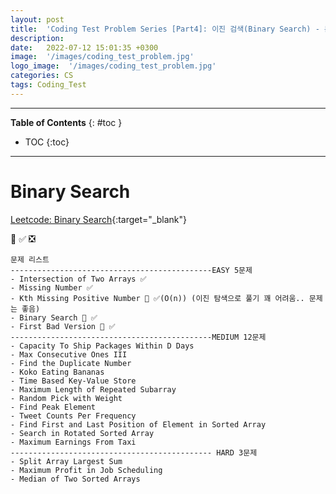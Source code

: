 ```yaml
---
layout: post
title:  'Coding Test Problem Series [Part4]: 이진 검색(Binary Search) - 문제'
description: 
date:   2022-07-12 15:01:35 +0300
image:  '/images/coding_test_problem.jpg'
logo_image:  '/images/coding_test_problem.jpg'
categories: CS
tags: Coding_Test
---
```

---

**Table of Contents**
{: #toc }
*  TOC
{:toc}

---


# Binary Search


[Leetcode: Binary Search](https://leetcode.com/tag/binary-search/){:target="_blank"}  

💟 ✅ ❎  

```
문제 리스트
---------------------------------------------EASY 5문제
- Intersection of Two Arrays ✅
- Missing Number ✅
- Kth Missing Positive Number 💟 ✅(O(n)) (이진 탐색으로 풀기 꽤 어려움.. 문제는 좋음)
- Binary Search 💟 ✅
- First Bad Version 💟 ✅
---------------------------------------------MEDIUM 12문제
- Capacity To Ship Packages Within D Days
- Max Consecutive Ones III
- Find the Duplicate Number
- Koko Eating Bananas
- Time Based Key-Value Store
- Maximum Length of Repeated Subarray
- Random Pick with Weight
- Find Peak Element
- Tweet Counts Per Frequency
- Find First and Last Position of Element in Sorted Array
- Search in Rotated Sorted Array
- Maximum Earnings From Taxi
--------------------------------------------- HARD 3문제
- Split Array Largest Sum
- Maximum Profit in Job Scheduling
- Median of Two Sorted Arrays
```

